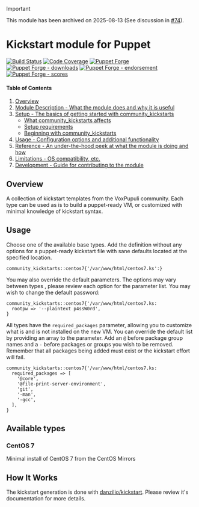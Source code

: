 
> [!IMPORTANT]
> This module has been archived on 2025-08-13 (See discussion in [#74](https://github.com/voxpupuli/puppet-community_kickstarts/issues/74)).

# Kickstart module for Puppet

[![Build Status](https://travis-ci.org/voxpupuli/puppet-community_kickstarts.png?branch=master)](https://travis-ci.org/voxpupuli/puppet-community_kickstarts)
[![Code Coverage](https://coveralls.io/repos/github/voxpupuli/puppet-community_kickstarts/badge.svg?branch=master)](https://coveralls.io/github/voxpupuli/puppet-community_kickstarts)
[![Puppet Forge](https://img.shields.io/puppetforge/v/puppet/community_kickstarts.svg)](https://forge.puppetlabs.com/puppet/community_kickstarts)
[![Puppet Forge - downloads](https://img.shields.io/puppetforge/dt/puppet/community_kickstarts.svg)](https://forge.puppetlabs.com/puppet/community_kickstarts)
[![Puppet Forge - endorsement](https://img.shields.io/puppetforge/e/puppet/community_kickstarts.svg)](https://forge.puppetlabs.com/puppet/community_kickstarts)
[![Puppet Forge - scores](https://img.shields.io/puppetforge/f/puppet/community_kickstarts.svg)](https://forge.puppetlabs.com/puppet/community_kickstarts)

#### Table of Contents

1. [Overview](#overview)
2. [Module Description - What the module does and why it is useful](#module-description)
3. [Setup - The basics of getting started with community_kickstarts](#setup)
    * [What community_kickstarts affects](#what-community_kickstarts-affects)
    * [Setup requirements](#setup-requirements)
    * [Beginning with community_kickstarts](#beginning-with-community_kickstarts)
4. [Usage - Configuration options and additional functionality](#usage)
5. [Reference - An under-the-hood peek at what the module is doing and how](#reference)
5. [Limitations - OS compatibility, etc.](#limitations)
6. [Development - Guide for contributing to the module](#development)

## Overview

A collection of kickstart templates from the VoxPupuli community. Each type can
be used as is to build a puppet-ready VM, or customized with minimal knowledge
of kickstart syntax.

## Usage

Choose one of the available base types. Add the definition without any options
for a puppet-ready kickstart file with sane defaults located at the specified
location.

    community_kickstarts::centos7{'/var/www/html/centos7.ks':}

You may also override the default parameters. The options may vary between types
, please review each option for the parameter list. You may wish to change the
default password:

    community_kickstarts::centos7{'/var/www/html/centos7.ks:
      rootpw => '--plaintext p4ssW0rd',
    }

All types have the `required_packages` parameter, allowing you to customize what
is and is not installed on the new VM. You can override the default list by
providing an array to the parameter. Add an `@` before package group names and a
`-` before packages or groups you wish to be removed. Remember that all packages
being added must exist or the kickstart effort will fail.

    community_kickstarts::centos7{'/var/www/html/centos7.ks:
      required_packages => [
        '@core',
        '@file-print-server-environment',
        'git',
        '-man',
        '-gcc',
      ],
    }

## Available types

### CentOS 7

Minimal install of CentOS 7 from the CentOS Mirrors

## How It Works

The kickstart generation is done with [danzilio/kickstart](https://github.com/danzilio/puppet-kickstart/).
Please review it's documentation for more details.
